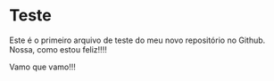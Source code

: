 # Teste

Este é o primeiro arquivo de teste do meu novo repositório no Github. Nossa, como estou feliz!!!!

Vamo que vamo!!!
